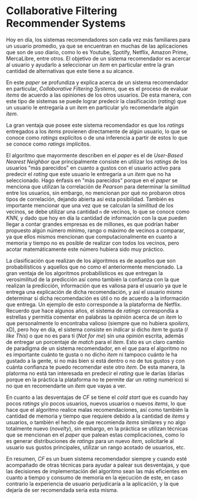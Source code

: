 # Collaborative Filtering Recommender Systems

Hoy en día, los sistemas recomendadores son cada vez más familiares para un usuario promedio, ya que se encuentran en muchas de las aplicaciones que son de uso diario, como lo es Youtube, Spotify, Netflix, Amazon Prime, MercaLibre, entre otros. El objetivo de un sistema recomendador es acercar al usuario y ayudarlo a seleccionar un *item* en particular entre la gran cantidad de alternativas que este tiene a su alcance.

En este *paper* se profundiza y explica acerca de un sistema recomendador en particular, *Collaborative Filtering Systems*, que es el proceso de evaluar *items* de acuerdo a las opiniones de los otros usuarios. De esta manera, con este tipo de sistemas se puede lograr predecir la clasificación (*rating*) que un usuario le entregaría a un *item* en particular y/o recomendarle algún *item*. 

La gran ventaja que posee este sistema recomendador es que los *ratings* entregados a los *items* provienen directamente de algún usuario, lo que se conoce como *ratings* explícitos o de una inferencia a partir de estos lo que se conoce como *ratings* implícitos. 

El algoritmo que mayormente describen en el *paper* es el de *User-Based Nearest Neighbor* que principalmente consiste en utilizar los *ratings* de los usuarios "más parecidos" en cuanto a gustos con el usuario activo para predecir el *rating* que este usuario le entregaría a un *item* que no ha seleccionado. Hago énfasis en "más parecidos" porque en el *paper* se menciona que utilizan la correlación de *Pearson* para determinar la similitud entre los usuarios, sin embargo, no mencionan por qué no probaron otros tipos de correlación, dejando abierta así esta posibilidad. También es importante mencionar que una vez que se calculan la similitud de los vecinos, se debe utilizar una cantidad `n` de vecinos, lo que se conoce como *KNN*, y dado que hoy en día la cantidad de información con la que pueden llegar a contar grandes empresas es de millones, es que podrían haber propuesto algún número mínimo, rango o máximo de vecinos a comparar, ya que ellos mismos mencionan que computacionalmente en cuanto a memoria y tiempo no es posible de realizar con todos los vecinos, pero acotar matemáticamente este número hubiera sido muy práctico.

La clasificación que realizan de los algoritmos es de aquellos que son probabilísticos y aquellos que no como el anteriormente mencionado. La gran ventaja de los algoritmos probabilísticos es que entregan la verosimilitud de la predicción así como también la confianza con la que realizan la predicción, información que es valiosa para el usuario ya que le entrega una explicación de dicha recomendación, y así el usuario mismo determinar si dicha recomendación es útil o no de acuerdo a la información que entrega. Un ejemplo de esto corresponde a la plataforma de Netflix. Recuerdo que hace algunos años, el sistema de *ratings* correspondía a estrellas y permitía comentar en palabras la opinión acerca de un *item* lo que personalmente lo encontraba valioso (siempre que no hubiera *spoilers*, xD), pero hoy en día, el sistema consiste en indicar si dicho *item* te gusta (*I like This*) o que no es para ti (*Not for me*) sin una opinión escrita, además de entregar un porcentaje de *match* para el *item*. Esto es un claro cambio de paradigma de un sistema recomendador, en el que para el algoritmo no es importante cuánto te gusta o no dicho *item* ni tampoco cuánto le ha gustado a la gente, si no más bien si está dentro o no de tus gustos y con cuánta confianza te puedo recomendar este otro *item*. De esta manera, la platorma no está tan interesada en predecir el *rating* que le darías (darías porque en la práctica la plataforma no te permite dar un *rating* numérico) si no que en recomendarte un *item* que vayas a ver.

En cuanto a las desventajas de *CF* se tiene el *cold start* que es cuando hay pocos *ratings* y/o pocos usuarios, nuevos usuarios o nuevos *items*, lo que hace que el algoritmo realice malas recomendaciones, así como también la cantidad de memoria y tiempo que requiere debido a la cantidad de *items* y usuarios, o también el hecho de que recomienda *items* similares y no algo totalmente nuevo (*novelty*), sin embargo, en la práctica se utilizan técnicas que se mencionan en el *paper* que palean estas complicaciones, como lo es generar distribuciones de *ratings* para un nuevo *item*, solicitarle al usuario sus gustos principales, utilizar un rango acotado de usuarios, etc. 

En resumen, *CF* es un buen sistema recomendador siempre y cuando esté acompañado de otras técnicas para ayudar a palear sus desventajas, y que las decisiones de implementación del algoritmo sean las más eficientes en cuanto a tiempo y consumo de memoria en la ejecución de este, en caso contrario la experiencia de usuario perjudicaría a la aplicación, y la que dejaría de ser recomendada sería esta misma.

